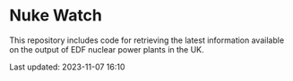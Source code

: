 # Nuke Watch

This repository includes code for retrieving the latest information available on the output of EDF nuclear power plants in the UK.

Last updated: 2023-11-07 16:10